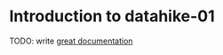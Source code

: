 # Introduction to datahike-01

TODO: write [great documentation](http://jacobian.org/writing/what-to-write/)
